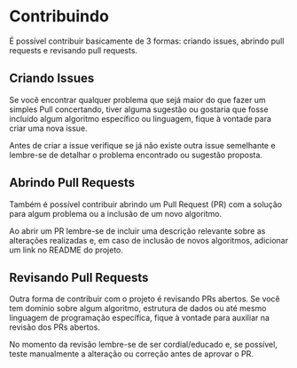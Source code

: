 # Contribuindo

É possível contribuir basicamente de 3 formas: criando issues, abrindo pull requests e revisando pull requests.

## Criando Issues

Se você encontrar qualquer problema que sejá maior do que fazer um simples Pull concertando, tiver alguma sugestão ou gostaria que fosse incluído algum algoritmo específico ou linguagem, fique à vontade para criar uma nova issue.

Antes de criar a issue verifique se já não existe outra issue semelhante e lembre-se de detalhar o problema encontrado ou sugestão proposta.

## Abrindo Pull Requests

Também é possível contribuir abrindo um Pull Request (PR) com a solução para algum problema ou a inclusão de um novo algoritmo.

Ao abrir um PR lembre-se de incluir uma descrição relevante sobre as alterações realizadas e, em caso de inclusão de novos algoritmos, adicionar um link no README do projeto.

## Revisando Pull Requests

Outra forma de contribuir com o projeto é revisando PRs abertos. Se você tem domínio sobre algum algoritmo, estrutura de dados ou até mesmo linguagem de programação específica, fique à vontade para auxiliar na revisão dos PRs abertos.

No momento da revisão lembre-se de ser cordial/educado e, se possível, teste manualmente a alteração ou correção antes de aprovar o PR.

